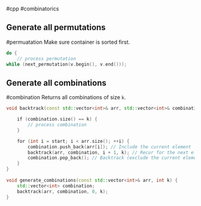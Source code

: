 #cpp #combinatorics 

## Generate all permutations
#permuatation
Make sure container is sorted first.
```cpp
do {
	// process permutation
while (next_permutation(v.begin(), v.end()));
```

## Generate all combinations 
#combination
Returns all combinations of size `k`.
```cpp
void backtrack(const std::vector<int>& arr, std::vector<int>& combination, int start, int k) {

    if (combination.size() == k) {
        // process combination
    }

    for (int i = start; i < arr.size(); ++i) {
        combination.push_back(arr[i]); // Include the current element
        backtrack(arr, combination, i + 1, k); // Recur for the next elements
        combination.pop_back(); // Backtrack (exclude the current element)
    }
}
  
void generate_combinations(const std::vector<int>& arr, int k) {
    std::vector<int> combination;
    backtrack(arr, combination, 0, k);
}
```